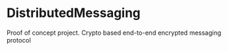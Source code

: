 # DistributedMessaging
Proof of concept project. Crypto based end-to-end encrypted messaging protocol

